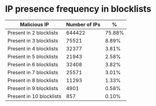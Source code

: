 # IP presence frequency in blocklists
| Malicious IP | Number of IPs | % |
|----|----|----|
| Present in 2 blocklists | 644422 | 75.88% |
| Present in 3 blocklists | 75521 | 8.89% |
| Present in 4 blocklists | 32377 | 3.81% |
| Present in 5 blocklists | 21943 | 2.58% |
| Present in 6 blocklists | 32408 | 3.82% |
| Present in 7 blocklists | 25571 | 3.01% |
| Present in 8 blocklists | 11293 | 1.33% |
| Present in 9 blocklists | 4901 | 0.58% |
| Present in 10 blocklists | 857 | 0.10% |
